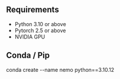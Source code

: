 ## Requirements
- Python 3.10 or above
- Pytorch 2.5 or above
- NVIDIA GPU

## Conda / Pip
conda create --name nemo python==3.10.12
